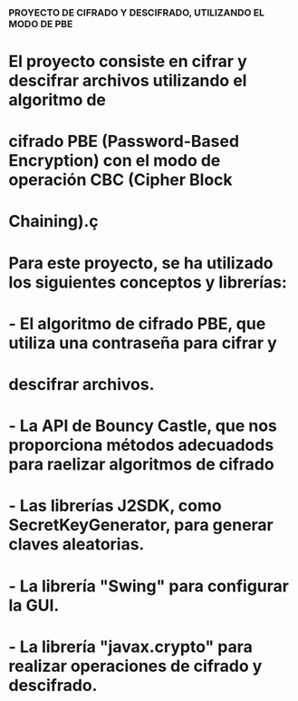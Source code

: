 ### PROYECTO DE CIFRADO Y DESCIFRADO, UTILIZANDO EL MODO DE PBE
# El proyecto consiste en cifrar y descifrar archivos utilizando el algoritmo de
# cifrado PBE (Password-Based Encryption) con el modo de operación CBC (Cipher Block
# Chaining).ç

# Para este proyecto, se ha utilizado los siguientes conceptos y librerías:
# - El algoritmo de cifrado PBE, que utiliza una contraseña para cifrar y
#   descifrar archivos.
# - La API de Bouncy Castle, que nos proporciona métodos adecuadods para raelizar algoritmos de cifrado
# - Las librerías J2SDK, como SecretKeyGenerator, para generar claves aleatorias.
# - La librería "Swing" para configurar la GUI.
# - La librería "javax.crypto" para realizar operaciones de cifrado y descifrado.
